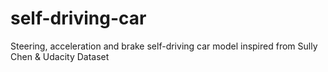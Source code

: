 # self-driving-car
Steering, acceleration and brake self-driving car model inspired from Sully Chen &amp; Udacity Dataset
